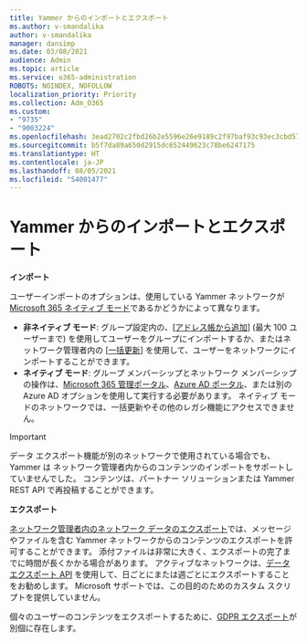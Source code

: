 ```yaml
---
title: Yammer からのインポートとエクスポート
ms.author: v-smandalika
author: v-smandalika
manager: dansimp
ms.date: 03/08/2021
audience: Admin
ms.topic: article
ms.service: o365-administration
ROBOTS: NOINDEX, NOFOLLOW
localization_priority: Priority
ms.collection: Adm_O365
ms.custom:
- "9735"
- "9003224"
ms.openlocfilehash: 3ead2702c2fbd26b2e5596e26e9189c2f97baf93c93ec3cbd57f15c855b5128e
ms.sourcegitcommit: b5f7da89a650d2915dc652449623c78be6247175
ms.translationtype: HT
ms.contentlocale: ja-JP
ms.lasthandoff: 08/05/2021
ms.locfileid: "54001477"
---
```

# <a name="import-and-export-from-yammer"></a>Yammer からのインポートとエクスポート

**インポート**

ユーザーインポートのオプションは、使用している Yammer ネットワークが [Microsoft 365 ネイティブ モード](https://docs.microsoft.com/yammer/configure-your-yammer-network/overview-native-mode)であるかどうかによって異なります。

- **非ネイティブ モード**: グループ設定内の、[[アドレス帳から追加](https://support.microsoft.com/office/manage-yammer-community-members-75253554-d0f3-4148-b835-e6a9a8a0c294)] (最大 100 ユーザーまで) を使用してユーザーをグループにインポートするか、またはネットワーク管理者内の [[一括更新](https://docs.microsoft.com/yammer/manage-yammer-users/add-block-or-remove-users)] を使用して、ユーザーをネットワークにインポートすることができます。
- **ネイティブ モード**: グループ メンバーシップとネットワーク メンバーシップの操作は、[Microsoft 365 管理ポータル](https://docs.microsoft.com/microsoft-365/admin/add-users)、[Azure AD ポータル](https://docs.microsoft.com/azure/active-directory/fundamentals/add-users-azure-active-directory)、または別の Azure AD オプションを使用して実行する必要があります。 ネイティブ モードのネットワークでは、一括更新やその他のレガシ機能にアクセスできません。

> [!IMPORTANT]
> データ エクスポート機能が別のネットワークで使用されている場合でも、Yammer は ネットワーク管理者内からのコンテンツのインポートをサポートしていませんでした。 コンテンツは、パートナー ソリューションまたは Yammer REST API で再投稿することができます。

**エクスポート**

[ネットワーク管理者内のネットワーク データのエクスポート](https://docs.microsoft.com/yammer/manage-security-and-compliance/export-yammer-enterprise-data)では、メッセージやファイルを含む Yammer ネットワークからのコンテンツのエクスポートを許可することができます。 添付ファイルは非常に大きく、エクスポートの完了までに時間が長くかかる場合があります。 アクティブなネットワークは、[データ エクスポート API](https://developer.yammer.com/docs/data-export-api) を使用して、日ごとにまたは週ごとにエクスポートすることをお勧めします。 Microsoft サポートでは、この目的のためのカスタム スクリプトを提供していません。

個々のユーザーのコンテンツをエクスポートするために、[GDPR エクスポート](https://docs.microsoft.com/yammer/manage-security-and-compliance/gdpr-requests-in-yammer-enterprise)が別個に存在します。